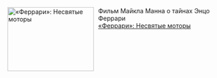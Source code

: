 <!--2025-01-18 10:15:18-->
<div class="yb">
  <div class="rss smaller1 kino_kino"><a href="https://www.kino-teatr.ru/kino/art/tv/7128/" title="«Феррари»: Несвятые моторы"><img src="https://www.kino-teatr.ru/art/8/2/7128/poster.jpg" width="196" height="147" align="left" hspace="5" style="margin: 0px 10px 0px 5px" alt="«Феррари»: Несвятые моторы"/></a>Фильм Майкла Манна о тайнах Энцо Феррари <br><a class="light" href="https://www.kino-teatr.ru/kino/art/tv/7128/">«Феррари»: Несвятые моторы</a></div>
</div>
